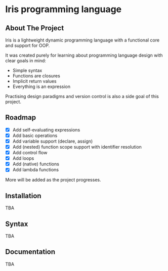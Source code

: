 # Iris programming language

<!-- ABOUT THE PROJECT -->
## About The Project

Iris is a lightweight dynamic programming language with a functional core and support for OOP.

It was created purely for learning about programming language design with clear goals in mind:

* Simple syntax
* Functions are closures
* Implicit return values
* Everything is an expression

Practising design paradigms and version control is also a side goal of this project.

<!-- ROADMAP -->
## Roadmap

* [x] Add self-evaluating expressions
* [x] Add basic operations
* [x] Add variable support (declare, assign)
* [x] Add (nested) function scope support with identifier resolution
* [x] Add control flow
* [x] Add loops
* [x] Add (native) functions
* [x] Add lambda functions

More will be added as the project progresses.

<!-- Installation -->
## Installation

TBA

## Syntax

TBA

## Documentation

TBA
